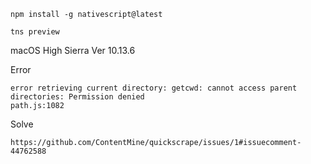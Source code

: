 ``` console
npm install -g nativescript@latest
``` 

``` console
tns preview
```

macOS High Sierra 
Ver 10.13.6

Error
```
error retrieving current directory: getcwd: cannot access parent directories: Permission denied
path.js:1082
```
Solve
```
https://github.com/ContentMine/quickscrape/issues/1#issuecomment-44762588
```